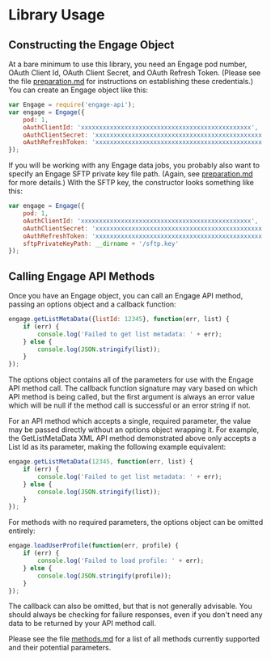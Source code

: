 Library Usage
=============

Constructing the Engage Object
------------------------------

At a bare minimum to use this library, you need an Engage pod number, OAuth Client Id, OAuth Client Secret, and OAuth Refresh Token. (Please see the file [preparation.md](docs/preparation.md) for instructions on establishing these credentials.) You can create an Engage object like this:

```js
var Engage = require('engage-api');
var engage = Engage({
    pod: 1,
    oAuthClientId: 'xxxxxxxxxxxxxxxxxxxxxxxxxxxxxxxxxxxxxxxxxxxxxxx',
    oAuthClientSecret: 'xxxxxxxxxxxxxxxxxxxxxxxxxxxxxxxxxxxxxxxxxxxxxx',
    oAuthRefreshToken: 'xxxxxxxxxxxxxxxxxxxxxxxxxxxxxxxxxxxxxxxxxxxxxx'
});
```

If you will be working with any Engage data jobs, you probably also want to specify an Engage SFTP private key file path. (Again, see [preparation.md](docs/preparation.md) for more details.) With the SFTP key, the constructor looks something like this:

```js
var engage = Engage({
    pod: 1,
    oAuthClientId: 'xxxxxxxxxxxxxxxxxxxxxxxxxxxxxxxxxxxxxxxxxxxxxxx',
    oAuthClientSecret: 'xxxxxxxxxxxxxxxxxxxxxxxxxxxxxxxxxxxxxxxxxxxxxx',
    oAuthRefreshToken: 'xxxxxxxxxxxxxxxxxxxxxxxxxxxxxxxxxxxxxxxxxxxxxx'
    sftpPrivateKeyPath: __dirname + '/sftp.key'
});
```

Calling Engage API Methods
--------------------------

Once you have an Engage object, you can call an Engage API method, passing an options object and a callback function:

```js
engage.getListMetaData({listId: 12345}, function(err, list) {
    if (err) {
        console.log('Failed to get list metadata: ' + err);
    } else {
        console.log(JSON.stringify(list));
    }
});
```

The options object contains all of the parameters for use with the Engage API method call. The callback function signature may vary based on which API method is being called, but the first argument is always an error value which will be null if the method call is successful or an error string if not.

For an API method which accepts a single, required parameter, the value may be passed directly without an options object wrapping it. For example, the GetListMetaData XML API method demonstrated above only accepts a List Id as its parameter, making the following example equivalent:

```js
engage.getListMetaData(12345, function(err, list) {
    if (err) {
        console.log('Failed to get list metadata: ' + err);
    } else {
        console.log(JSON.stringify(list));
    }
});
```

For methods with no required parameters, the options object can be omitted entirely:

```js
engage.loadUserProfile(function(err, profile) {
    if (err) {
        console.log('Failed to load profile: ' + err);
    } else {
        console.log(JSON.stringify(profile));
    }
});
```

The callback can also be omitted, but that is not generally advisable. You should always be checking for failure responses, even if you don't need any data to be returned by your API method call.

Please see the file [methods.md](docs/methods.md) for a list of all methods currently supported and their potential parameters.

